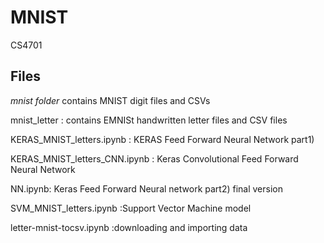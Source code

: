 # MNIST
CS4701

## Files
*mnist folder* contains MNIST digit files and CSVs

mnist_letter : contains EMNISt handwritten letter files and CSV files

KERAS_MNIST_letters.ipynb	: KERAS Feed Forward Neural Network part1)

KERAS_MNIST_letters_CNN.ipynb	: Keras Convolutional Feed Forward Neural Network

NN.ipynb: Keras Feed Forward Neural network part2) final version

SVM_MNIST_letters.ipynb	:Support Vector Machine model

letter-mnist-tocsv.ipynb :downloading and importing data

